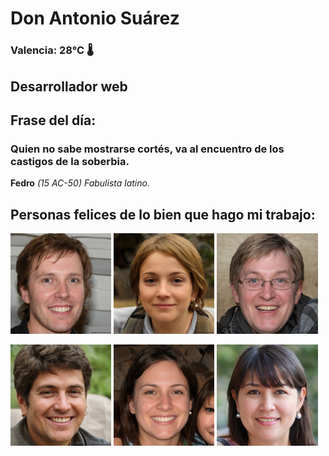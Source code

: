 # Don Antonio Suárez
### Valencia:  28°C 🌡️
## Desarrollador web
## Frase del día:
<!-- START QUOTE -->
### Quien no sabe mostrarse cortés, va al encuentro de los castigos de la soberbia.
**Fedro** *(15 AC-50) Fabulista latino.*
<!-- END QUOTE -->






## Personas felices de lo bien que hago mi trabajo:

<p float="left">
  <img src="src/image_0.png" width="32%" />
  <img src="src/image_1.png" width="32%" /> 
  <img src="src/image_2.png" width="32%" />
</p>
<p float="left">
  <img src="src/image_3.png" width="32%" />
  <img src="src/image_4.png" width="32%" /> 
  <img src="src/image_5.png" width="32%" />
</p>